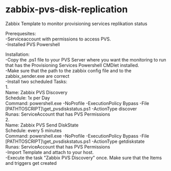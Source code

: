 # zabbix-pvs-disk-replication
Zabbix Template to monitor provisioning services replikation status


Prerequesites:  
-Serviceaccount with permissions to access PVS.  
-Installed PVS Powershell


Installation:  
-Copy the .ps1 file to your PVS Server where you want the monitoring to run that has the Provisioning Services Powershell CMDlet installed.  
-Make sure that the path to the zabbix config file and to the zabbix_sender.exe are correct  
-Install two scheduled Tasks:  
1.  
Name: Zabbix PVS Discovery  
Schedule: 1x per Day  
Command: powershell.exe -NoProfile -ExecutionPolicy Bypass -File [PATHTOSCRIPT]\get_pvsdiskstatus.ps1 -ActionType discover  
Runas: ServiceAccount that has PVS Permissions  
2.  
Name: Zabbix PVS Send DiskState  
Schedule: every 5 minutes  
Command: powershell.exe -NoProfile -ExecutionPolicy Bypass -File [PATHTOSCRIPT]\get_pvsdiskstatus.ps1 -ActionType getdiskstate  
Runas: ServiceAccount that has PVS Permissions  
-Import Template and attach to your host.  
-Execute the task "Zabbix PVS Discovery" once. Make sure that the Items and triggers get created  
